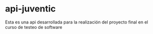 # api-juventic
Esta es una api desarrollada para la realización  del proyecto final en el curso de testeo de software

